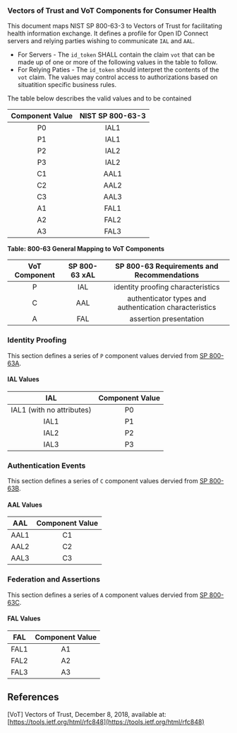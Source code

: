 ### Vectors of Trust and VoT Components for Consumer Health

This document maps NIST SP 800-63-3 to Vectors of Trust for facilitating health information exchange. It defines a profile for Open ID Connect servers and relying parties wishing to communicate `IAL` and `AAL`.

* For Servers - The `id_token` SHALL contain the claim `vot` that can be made up of one or more of the following values in the table to follow.
* For Relying Paties - The `id_token` should interpret the contents of the `vot` claim. The values may control access to  authorizations based on situatition specific business rules. 

The table below describes the valid values and to be contained

|Component Value| NIST SP 800-63-3|
|:----:|:--:|
|P0|IAL1|
|P1|IAL1|
|P2|IAL2|
|P3|IAL2|
|C1|AAL1|
|C2|AAL2|
|C3|AAL3|
|A1|FAL1|
|A2|FAL2|
|A3|FAL3|

**Table: 800-63 General Mapping to VoT Components**

|VoT Component|SP 800-63 xAL|SP 800-63 Requirements and Recommendations|
|:----:|:--:|:--:|
|P|IAL|identity proofing characteristics|
|C|AAL|authenticator types and authentication characteristics|
|A|FAL|assertion presentation|


### Identity Proofing

This section defines a series of `P` component values dervied from [SP 800-63A](sp800-63a.html).

#### IAL Values

|IAL|Component Value|
|:----:|:--:|
|IAL1 (with no attributes)|P0|
|IAL1|P1|
|IAL2|P2|
|IAL3|P3|


### Authentication Events

This section defines a series of `C` component values dervied from [SP 800-63B](sp800-63b.html).

#### AAL Values

|AAL|Component Value|
|:----:|:--:|
|AAL1|C1|
|AAL2|C2|
|AAL3|C3|




### Federation and Assertions

This section defines a series of `A` component values dervied from [SP 800-63C](sp800-63c.html).

#### FAL Values

|FAL|Component Value|
|:----:|:--:|
|FAL1|A1|
|FAL2|A2|
|FAL3|A3|


## References

[VoT] Vectors of Trust, December 8, 2018, available at: [https://tools.ietf.org/html/rfc848](https://tools.ietf.org/html/rfc848)
